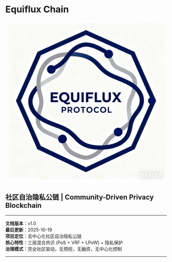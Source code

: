 # Equiflux Chain


![equiflux](icon.png)

## 社区自治隐私公链 | Community-Driven Privacy Blockchain

---

**文档版本**：v1.0  
**最后更新**：2025-10-19  
**项目定位**：去中心化社区自治隐私公链  
**核心特性**：三层混合共识 (PoS + VRF + LPoW) + 隐私保护  
**治理模式**：完全社区驱动，无预挖，无融资，无中心化控制

---
